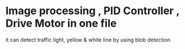 # Image processing , PID Controller , Drive Motor in one file
it can detect traffic light, yellow & white line by using blob detection
